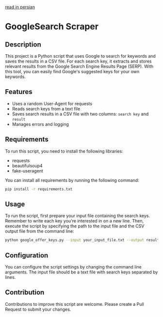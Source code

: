 [read in persian](README.md)
<div dir='ltr'>

# GoogleSearch Scraper

## Description
This project is a Python script that uses Google to search for keywords and saves the results in a CSV file. For each search key, it extracts and stores relevant results from the Google Search Engine Results Page (SERP). With this tool, you can easily find Google's suggested keys for your own keywords.

## Features
- Uses a random User-Agent for requests
- Reads search keys from a text file
- Saves search results in a CSV file with two columns: `search key` and `result`
- Manages errors and logging

## Requirements
To run this script, you need to install the following libraries:
- requests
- beautifulsoup4
- fake-useragent

You can install all requirements by running the following command:

```bash
pip install -r requirements.txt
```
## Usage
To run the script, first prepare your input file containing the search keys. Remember to write each key you're interested in on a new line. Then, execute the script by specifying the path to the input file and the CSV output file from the command line:

```bash 
python google_offer_keys.py --input your_input_file.txt --output results.csv
```
## Configuration
You can configure the script settings by changing the command line arguments. The input file should be a text file with search keys separated by lines.

## Contribution
Contributions to improve this script are welcome. Please create a Pull Request to submit your changes.
</div>